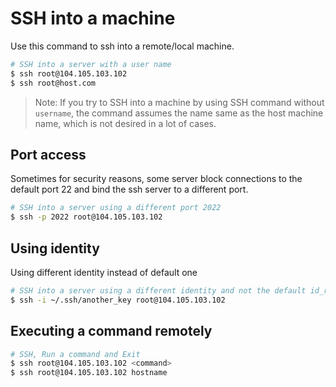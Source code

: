 # SSH into a machine

Use this command to ssh into a remote/local machine.

```sh
# SSH into a server with a user name
$ ssh root@104.105.103.102
$ ssh root@host.com
```

> Note: If you try to SSH into a machine by using SSH command without `username`, the command assumes the name same as the host machine name, which is not desired in a lot of cases.

## Port access

Sometimes for security reasons, some server block connections to the default port 22 and bind the ssh server to a different port.

```sh
# SSH into a server using a different port 2022
$ ssh -p 2022 root@104.105.103.102
```

## Using identity

Using different identity instead of default one

```sh
# SSH into a server using a different identity and not the default id_rsa file
$ ssh -i ~/.ssh/another_key root@104.105.103.102
```

## Executing a command remotely

```sh
# SSH, Run a command and Exit
$ ssh root@104.105.103.102 <command>
$ ssh root@104.105.103.102 hostname
```
